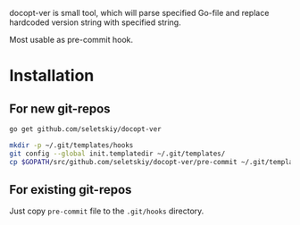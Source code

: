 docopt-ver is small tool, which will parse specified Go-file and replace
hardcoded version string with specified string.

Most usable as pre-commit hook.

# Installation

## For new git-repos

```bash
go get github.com/seletskiy/docopt-ver

mkdir -p ~/.git/templates/hooks
git config --global init.templatedir ~/.git/templates/
cp $GOPATH/src/github.com/seletskiy/docopt-ver/pre-commit ~/.git/templates/hooks
```

## For existing git-repos

Just copy `pre-commit` file to the `.git/hooks` directory.
